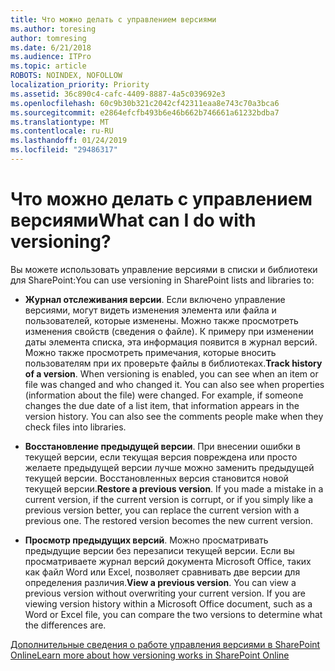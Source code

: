 ```yaml
---
title: Что можно делать с управлением версиями
ms.author: toresing
author: tomresing
ms.date: 6/21/2018
ms.audience: ITPro
ms.topic: article
ROBOTS: NOINDEX, NOFOLLOW
localization_priority: Priority
ms.assetid: 36c890c4-cafc-4409-8887-4a5c039692e3
ms.openlocfilehash: 60c9b30b321c2042cf42311eaa8e743c70a3bca6
ms.sourcegitcommit: e2864efcfb493b6e46b662b746661a61232bdba7
ms.translationtype: MT
ms.contentlocale: ru-RU
ms.lasthandoff: 01/24/2019
ms.locfileid: "29486317"
---
```

# <a name="what-can-i-do-with-versioning"></a><span data-ttu-id="c8c8f-102">Что можно делать с управлением версиями</span><span class="sxs-lookup"><span data-stu-id="c8c8f-102">What can I do with versioning?</span></span>

<span data-ttu-id="c8c8f-103">Вы можете использовать управление версиями в списки и библиотеки для SharePoint:</span><span class="sxs-lookup"><span data-stu-id="c8c8f-103">You can use versioning in SharePoint lists and libraries to:</span></span>
  
- <span data-ttu-id="c8c8f-p101">**Журнал отслеживания версии**. Если включено управление версиями, могут видеть изменения элемента или файла и пользователей, которые изменены. Можно также просмотреть изменения свойств (сведения о файле). К примеру при изменении даты элемента списка, эта информация появится в журнал версий. Можно также просмотреть примечания, которые вносить пользователям при их проверьте файлы в библиотеках.</span><span class="sxs-lookup"><span data-stu-id="c8c8f-p101">**Track history of a version**. When versioning is enabled, you can see when an item or file was changed and who changed it. You can also see when properties (information about the file) were changed. For example, if someone changes the due date of a list item, that information appears in the version history. You can also see the comments people make when they check files into libraries.</span></span> 
    
- <span data-ttu-id="c8c8f-p102">**Восстановление предыдущей версии**. При внесении ошибки в текущей версии, если текущая версия повреждена или просто желаете предыдущей версии лучше можно заменить предыдущей текущей версии. Восстановленных версия становится новой текущей версии.</span><span class="sxs-lookup"><span data-stu-id="c8c8f-p102">**Restore a previous version**. If you made a mistake in a current version, if the current version is corrupt, or if you simply like a previous version better, you can replace the current version with a previous one. The restored version becomes the new current version.</span></span> 
    
- <span data-ttu-id="c8c8f-p103">**Просмотр предыдущих версий**. Можно просматривать предыдущие версии без перезаписи текущей версии. Если вы просматриваете журнал версий документа Microsoft Office, таких как файл Word или Excel, позволяет сравнивать две версии для определения различия.</span><span class="sxs-lookup"><span data-stu-id="c8c8f-p103">**View a previous version**. You can view a previous version without overwriting your current version. If you are viewing version history within a Microsoft Office document, such as a Word or Excel file, you can compare the two versions to determine what the differences are.</span></span> 
    
[<span data-ttu-id="c8c8f-115">Дополнительные сведения о работе управления версиями в SharePoint Online</span><span class="sxs-lookup"><span data-stu-id="c8c8f-115">Learn more about how versioning works in SharePoint Online</span></span>](https://go.microsoft.com/fwlink/?linkid=875710)
  

